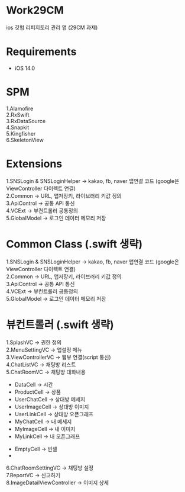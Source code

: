 # Work29CM
ios 깃헙 리퍼지토리 관리 앱 (29CM 과제)

# Requirements
+ iOS 14.0


# SPM
1.Alamofire <br>
2.RxSwift <br>
3.RxDataSource <br>
4.Snapkit <br>
5.Kingfisher <br>
6.SkeletonView <br>

# Extensions 
1.SNSLogin & SNSLoginHelper -> kakao, fb, naver 앱연결 코드 (google은 ViewController 다이렉트 연결) <br>
2.Common -> URL, 앱저장키, 라이브러리 키값 정의 <br>
3.ApiControl -> 공통 API 통신 <br>
4.VCExt -> 뷰컨트롤러 공통정의 <br>
5.GlobalModel -> 로그인 데이터 메모리 저장 <br>

# Common Class (.swift 생략)
1.SNSLogin & SNSLoginHelper -> kakao, fb, naver 앱연결 코드 (google은 ViewController 다이렉트 연결) <br>
2.Common -> URL, 앱저장키, 라이브러리 키값 정의 <br>
3.ApiControl -> 공통 API 통신 <br>
4.VCExt -> 뷰컨트롤러 공통정의 <br>
5.GlobalModel -> 로그인 데이터 메모리 저장 <br>

# 뷰컨트롤러 (.swift 생략)

1.SplashVC -> 권한 정의 <br>
2.MenuSettingVC -> 앱설정 메뉴 <br>
3.ViewControllerVC -> 웹뷰 연결(script 통신) <br>
4.ChatListVC -> 채팅방 리스트 <br>
5.ChatRoomVC -> 채팅방 대화내용 <br>
+ DataCell -> 시간 <br>
+ ProductCell -> 상품 <br>
+ UserChatCell -> 상대방 메세지 <br>
+ UserImageCell -> 상대방 이미지 <br>
+ UserLinkCell -> 상대방 오픈그래프 <br>
+ MyChatCell -> 내 메세지 <br>
+ MyImageCell -> 내 이미지 <br>
+ MyLinkCell -> 내 오픈그래프 <br>
- EmptyCell -> 빈셀 <br>
- <br>
6.ChatRoomSettingVC -> 채팅방 설정 <br>
7.ReportVC -> 신고하기 <br>
8.ImageDatailViewController -> 이미지 상세 <br>

